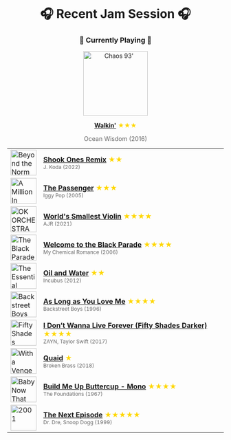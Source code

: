 <div align='center'>

# 🎧 Recent Jam Session 🎧

<h3>🎵 Currently Playing 🎵</h3>

<a href="https://open.spotify.com/track/3KLAVrzY77ZlbQ3GOLZ8CX"><img src="https://i.scdn.co/image/ab67616d0000b273d7775702b925245900375b34" width="150" height="150" alt="Chaos 93'" /></a>

<b><a href="https://open.spotify.com/track/3KLAVrzY77ZlbQ3GOLZ8CX">Walkin'</a></b><span style="color: gold;"> ★★★</span>

<span style="color: #666;">Ocean Wisdom (2016)</span>

<table style='margin: 0 auto; max-width: 550px;'>
<tr>
<td width="60"><a href="https://open.spotify.com/track/7cVwM94GDHkMd2nYe4jdHD"><img src="https://i.scdn.co/image/ab67616d0000b2731aaa4af459faac4478583092" width="60" height="60" alt="Beyond the Norm" /></a></td>
<td><b><a href="https://open.spotify.com/track/7cVwM94GDHkMd2nYe4jdHD">Shook Ones Remix</a></b> <span style="color: gold;"> ★★</span><br><span style="font-size: 12px; color: #666;">J. Koda (2022)</span></td>
</tr>
<tr>
<td width="60"><a href="https://open.spotify.com/track/6pkv89yzv9kw6Vxhz8nSIH"><img src="https://i.scdn.co/image/ab67616d0000b27357ebfccbef07ebff2a495843" width="60" height="60" alt="A Million In Prizes: Iggy Pop Anthology (Edited Version)" /></a></td>
<td><b><a href="https://open.spotify.com/track/6pkv89yzv9kw6Vxhz8nSIH">The Passenger</a></b> <span style="color: gold;"> ★★★</span><br><span style="font-size: 12px; color: #666;">Iggy Pop (2005)</span></td>
</tr>
<tr>
<td width="60"><a href="https://open.spotify.com/track/2GujK1FWxxOZ118PaWNgbZ"><img src="https://i.scdn.co/image/ab67616d0000b2730b2dd5b222295ed11c07954c" width="60" height="60" alt="OK ORCHESTRA" /></a></td>
<td><b><a href="https://open.spotify.com/track/2GujK1FWxxOZ118PaWNgbZ">World's Smallest Violin</a></b> <span style="color: gold;"> ★★★★</span><br><span style="font-size: 12px; color: #666;">AJR (2021)</span></td>
</tr>
<tr>
<td width="60"><a href="https://open.spotify.com/track/5wQnmLuC1W7ATsArWACrgW"><img src="https://i.scdn.co/image/ab67616d0000b27317f77fab7e8f18d5f9fee4a1" width="60" height="60" alt="The Black Parade" /></a></td>
<td><b><a href="https://open.spotify.com/track/5wQnmLuC1W7ATsArWACrgW">Welcome to the Black Parade</a></b> <span style="color: gold;"> ★★★★</span><br><span style="font-size: 12px; color: #666;">My Chemical Romance (2006)</span></td>
</tr>
<tr>
<td width="60"><a href="https://open.spotify.com/track/4YK5MCLnSxbFbiVNkPsmTT"><img src="https://i.scdn.co/image/ab67616d0000b273e8319498d4779ebc56e82c6b" width="60" height="60" alt="The Essential Incubus" /></a></td>
<td><b><a href="https://open.spotify.com/track/4YK5MCLnSxbFbiVNkPsmTT">Oil and Water</a></b> <span style="color: gold;"> ★★</span><br><span style="font-size: 12px; color: #666;">Incubus (2012)</span></td>
</tr>
<tr>
<td width="60"><a href="https://open.spotify.com/track/00WvmRXTkPBZNhhRK3xfdy"><img src="https://i.scdn.co/image/ab67616d0000b273dafd4b9261a1ab9acd53a53d" width="60" height="60" alt="Backstreet Boys" /></a></td>
<td><b><a href="https://open.spotify.com/track/00WvmRXTkPBZNhhRK3xfdy">As Long as You Love Me</a></b> <span style="color: gold;"> ★★★★</span><br><span style="font-size: 12px; color: #666;">Backstreet Boys (1996)</span></td>
</tr>
<tr>
<td width="60"><a href="https://open.spotify.com/track/2y5aJvzXhHPA94U5GFAcXe"><img src="https://i.scdn.co/image/ab67616d0000b2735997605214d568d73fd365c2" width="60" height="60" alt="Fifty Shades Darker (Original Motion Picture Soundtrack)" /></a></td>
<td><b><a href="https://open.spotify.com/track/2y5aJvzXhHPA94U5GFAcXe">I Don’t Wanna Live Forever (Fifty Shades Darker)</a></b> <span style="color: gold;"> ★★★★</span><br><span style="font-size: 12px; color: #666;">ZAYN, Taylor Swift (2017)</span></td>
</tr>
<tr>
<td width="60"><a href="https://open.spotify.com/track/5EEr7Uh90uAZehZquvBGGq"><img src="https://i.scdn.co/image/ab67616d0000b2732bdf20efaf4b308ba0defa70" width="60" height="60" alt="With a Vengeance" /></a></td>
<td><b><a href="https://open.spotify.com/track/5EEr7Uh90uAZehZquvBGGq">Quaid</a></b> <span style="color: gold;"> ★</span><br><span style="font-size: 12px; color: #666;">Broken Brass (2018)</span></td>
</tr>
<tr>
<td width="60"><a href="https://open.spotify.com/track/1tfZtA15BfJHQTUy3dqTKC"><img src="https://i.scdn.co/image/ab67616d0000b273663fe218f7d98306c533af10" width="60" height="60" alt="Baby Now That I've Found You" /></a></td>
<td><b><a href="https://open.spotify.com/track/1tfZtA15BfJHQTUy3dqTKC">Build Me Up Buttercup - Mono</a></b> <span style="color: gold;"> ★★★★</span><br><span style="font-size: 12px; color: #666;">The Foundations (1967)</span></td>
</tr>
<tr>
<td width="60"><a href="https://open.spotify.com/track/4LwU4Vp6od3Sb08CsP99GC"><img src="https://i.scdn.co/image/ab67616d0000b2739b19c107109de740bad72df5" width="60" height="60" alt="2001" /></a></td>
<td><b><a href="https://open.spotify.com/track/4LwU4Vp6od3Sb08CsP99GC">The Next Episode</a></b> <span style="color: gold;"> ★★★★★</span><br><span style="font-size: 12px; color: #666;">Dr. Dre, Snoop Dogg (1999)</span></td>
</tr>
</table>
</div>

